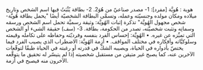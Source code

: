 هوية : هُويَّة [مفرد]:
1- مصدر صناعيّ من هُوَ2.
2- بطاقة يُثْبَتُ فيها اسم الشخص وتاريخ ميلاده ومكان مولده وجنسيّته وعمله، وتسمَّى البطاقة الشخصيّة أيضًا "يحمل بطاقة هُويَّة- شخص مجهول الهُويَّة" تذكرة إثبات الهُويَّة: وثيقة رسميَّة تحمل اسم الشخص ورسمَه وسماتِه وتثبت شخصيَّته، تصدر من الحكومة، بطاقة.
3- (سف) حقيقة الشيء أو الشخص التي تميِّزه عن غيره.
• الهُوِيَّة: إحساس الفرد بنفسه وفرديّته وحفاظه على تكامله وقيمته وسلوكيَّاته وأفكاره في مختلف المواقف.
• أزمة الهُوِيَّة: الاضطراب الذي يصيب الفرد فيما يختصّ بأدواره في الحياة، ويصيبه الشكّ في قدرته أو رغبته في الحياة طبقًا لتوقّعات الآخرين عنه، كما يصبح غير متيقن من مستقبل شخصيته إذا لم يتيسّر له تحقيق ما يتوقَّعه الآخرون منه فيصبح في أزمة.